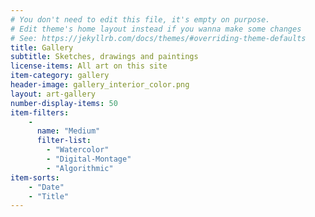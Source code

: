 ```yaml
---
# You don't need to edit this file, it's empty on purpose.
# Edit theme's home layout instead if you wanna make some changes
# See: https://jekyllrb.com/docs/themes/#overriding-theme-defaults
title: Gallery
subtitle: Sketches, drawings and paintings
license-items: All art on this site
item-category: gallery
header-image: gallery_interior_color.png
layout: art-gallery
number-display-items: 50
item-filters:
    -
      name: "Medium"
      filter-list:
        - "Watercolor"
        - "Digital-Montage"
        - "Algorithmic"
item-sorts:
    - "Date"
    - "Title"
---
```

